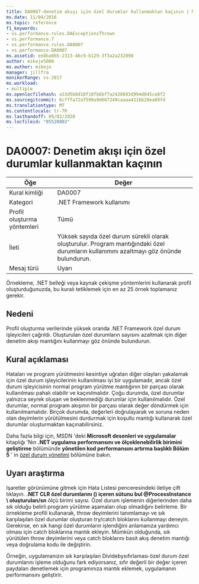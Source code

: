 ```yaml
---
title: DA0007-denetim akışı için özel durumlar kullanmaktan kaçının | Microsoft Docs
ms.date: 11/04/2016
ms.topic: reference
f1_keywords:
- vs.performance.rules.DAExceptionsThrown
- vs.performance.7
- vs.performance.rules.DA0007
- vs.performance.DA0007
ms.assetid: ee8ba8b5-2313-46c9-b129-3f3a2a232898
author: mikejo5000
ms.author: mikejo
manager: jillfra
monikerRange: vs-2017
ms.workload:
- multiple
ms.openlocfilehash: a33d5b8d18f18fb6bf7a2420603d994d845ce8f2
ms.sourcegitcommit: 6cfffa72af599a9d667249caaaa411bb28ea69fd
ms.translationtype: MT
ms.contentlocale: tr-TR
ms.lasthandoff: 09/02/2020
ms.locfileid: "85520802"
---
```

# <a name="da0007-avoid-using-exceptions-for-control-flow"></a>DA0007: Denetim akışı için özel durumlar kullanmaktan kaçının

|Öğe|Değer|
|-|-|
|Kural kimliği|DA0007|
|Kategori|.NET Framework kullanımı|
|Profil oluşturma yöntemleri|Tümü|
|İleti|Yüksek sayıda özel durum sürekli olarak oluşturulur. Program mantığındaki özel durumların kullanımını azaltmayı göz önünde bulundurun.|
|Mesaj türü|Uyarı|

 Örnekleme, .NET belleği veya kaynak çekişme yöntemlerini kullanarak profil oluşturduğunuzda, bu kuralı tetiklemek için en az 25 örnek toplamanız gerekir.

## <a name="cause"></a>Nedeni
 Profil oluşturma verilerinde yüksek oranda .NET Framework özel durum işleyicileri çağrıldı. Oluşturulan özel durumların sayısını azaltmak için diğer denetim akışı mantığını kullanmayı göz önünde bulundurun.

## <a name="rule-description"></a>Kural açıklaması
 Hataları ve program yürütmesini kesintiye uğratan diğer olayları yakalamak için özel durum işleyicilerinin kullanılması iyi bir uygulamadır, ancak özel durum işleyicisinin normal program yürütme mantığının bir parçası olarak kullanılması pahalı olabilir ve kaçınılmalıdır. Çoğu durumda, özel durumlar yalnızca seyrek oluşan ve beklenmediği durumlar için kullanılmalıdır. Özel durumlar, normal program akışının bir parçası olarak değer döndürmek için kullanılmamalıdır. Birçok durumda, değerleri doğrulayarak ve soruna neden olan deyimlerin yürütülmesini durdurmak için koşullu mantığı kullanarak özel durumlar oluşturmaktan kaçınabilirsiniz.

 Daha fazla bilgi için, MSDN 'deki **Microsoft desenleri ve uygulamalar** kitaplığı 'Nın **.NET uygulama performansını ve ölçeklenebilirlik birimini geliştirme** bölümünde **yönetilen kod performansını artırma başlıklı Bölüm 5** ' in [özel durum yönetimi](/previous-versions/msp-n-p/ff647790(v=pandp.10)#exception-management) bölümüne bakın.

## <a name="how-to-investigate-a-warning"></a>Uyarı araştırma
 Işaretler görünümüne gitmek için Hata Listesi penceresindeki iletiye çift tıklayın. **.NET CLR özel durumlarını () içeren sütunu bul @ProcessInstance \\ oluşturulan/sn** ölçü birimi sayısı. Özel durum işlemenin diğerlerinden daha sık olduğu belirli program yürütme aşamaları olup olmadığını belirleme. Bir örnekleme profili kullanarak, throw deyimlerini tanımlamayı ve sık karşılaşılan özel durumlar oluşturan try/catch bloklarını kullanmayı deneyin. Gerekirse, en sık hangi özel durumların işlendiğini anlamanıza yardımcı olması için catch bloklarına mantık ekleyin. Mümkün olduğunda, sık yürütülen throw deyimlerini veya catch bloklarını basit akış denetim mantığı veya doğrulama kodu ile değiştirin.

 Örneğin, uygulamanızın sık karşılaşılan Dividebysıfırlaması özel durum özel durumlarını işleme olduğunu fark ediyorsanız, sıfır değerli bir değer içeren paydaları denetlemek için programınıza mantık eklemek, uygulamanın performansını geliştirir.
